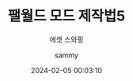 ---
date: 2024-02-05 00:03:10
layout: post
title: 팰월드 모드 제작법5
subtitle: 에셋 스와핑
description: 
image: 
  https://github.com/leesemin89/blog/blob/master/img/2024-02-03-palworld/title.jpg?raw=true
optimized_image:    
  https://github.com/leesemin89/blog/blob/master/img/2024-02-03-palworld/p_title.jpg?raw=true
category: devlog
tags:
    - devlog
    - Palworld
    - mod
    - devtool
    - lua
    
author: sammy
paginate: true
---